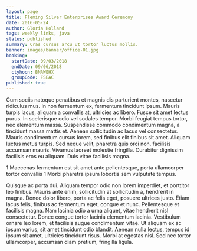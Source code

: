 ```yaml
---
layout: page
title: Fleming Silver Enterprises Award Ceremony
date: 2016-05-24
author: Gloria Holland
tags: weekly links, java
status: published
summary: Cras cursus arcu ut tortor luctus mollis.
banner: images/banner/office-01.jpg
booking:
  startDate: 09/03/2018
  endDate: 09/06/2018
  ctyhocn: BNAWEHX
  groupCode: FSEAC
published: true
---
```

Cum sociis natoque penatibus et magnis dis parturient montes, nascetur ridiculus mus. In non fermentum ex, fermentum tincidunt ipsum. Mauris turpis lacus, aliquam a convallis at, ultricies ac libero. Fusce sit amet lectus purus. In scelerisque odio vel sodales tempor. Morbi feugiat tempus tortor, nec elementum massa. Suspendisse commodo condimentum magna, a tincidunt massa mattis et. Aenean sollicitudin ac lacus vel consectetur. Mauris condimentum cursus lorem, sed finibus elit finibus sit amet. Aliquam luctus metus turpis. Sed neque velit, pharetra quis orci non, facilisis accumsan mauris. Vivamus laoreet molestie fringilla. Curabitur dignissim facilisis eros eu aliquam. Duis vitae facilisis magna.

1 Maecenas fermentum est sit amet ante pellentesque, porta ullamcorper tortor convallis
1 Morbi pharetra ipsum lobortis sem vulputate tempus.

Quisque ac porta dui. Aliquam tempor odio non lorem imperdiet, et porttitor leo finibus. Mauris ante enim, sollicitudin at sollicitudin a, hendrerit in magna. Donec dolor libero, porta ac felis eget, posuere ultrices justo. Etiam lacus felis, finibus ac fermentum eget, congue et nunc. Pellentesque et facilisis magna. Nam lacinia odio a urna aliquet, vitae hendrerit nisl consectetur. Donec congue tortor lacinia elementum lacinia. Vestibulum ornare leo lorem, et facilisis augue condimentum vitae. Ut aliquam ex ac ipsum varius, sit amet tincidunt odio blandit. Aenean nulla lectus, tempus id ipsum sit amet, ultricies tincidunt risus. Morbi at egestas nisl. Sed nec tortor ullamcorper, accumsan diam pretium, fringilla ligula.
